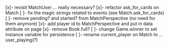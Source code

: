 [x]- revisit MatchUser ... really necessary?
[x]- refactor ask_for_cards on Match
[ ]- fix the magic strings related to events (see Match.ask_for_cards)
[ ]- remove pending? and started? from MatchPerspective (no need for them anymore)
[x]- add player id to MatchPerspective and put in data attribute on page
[x]- remove Book.full?
[ ]- change Game.winner to set instance variable for persistence
[ ]- rename current_player on Match to ... user_playing(?)
